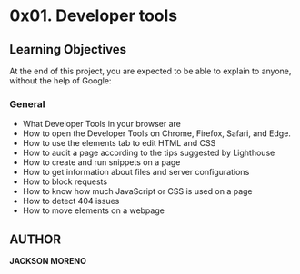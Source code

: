 # 0x01. Developer tools

## Learning Objectives
At the end of this project, you are expected to be able to explain to anyone, without the help of Google:

### General
+ What Developer Tools in your browser are
+ How to open the Developer Tools on Chrome, Firefox, Safari, and Edge.
+ How to use the elements tab to edit HTML and CSS
+ How to audit a page according to the tips suggested by Lighthouse
+ How to create and run snippets on a page
+ How to get information about files and server configurations
+ How to block requests
+ How to know how much JavaScript or CSS is used on a page
+ How to detect 404 issues
+ How to move elements on a webpage

## AUTHOR
**JACKSON MORENO**
